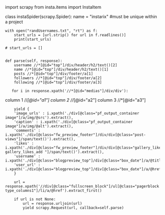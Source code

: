 import scrapy
from insta.items import InstaItem


class instaSpider(scrapy.Spider):
    name = "instarix" #must be unique within a project

    with open("randUsernames.txt", "rt") as f:
        start_urls = [url.strip() for url in f.readlines()]
        print(start_urls)

    # start_urls = []


    def parse(self, response): 
        username //*[@id="top"]/div/header/h2/text()[2]
        name //*[@id="top"]/div/header/h2/text()[1]
        posts //*[@id="top"]/div/footer/a[1]
        followers //*[@id="top"]/div/footer/a[2]
        following //*[@id="top"]/div/footer/a[3]

       for i in response.xpath('//*[@id="medias"]/div/div'):
        
column 1 //*[@id="a1"]
column 2 //*[@id="a2"]
column 3 //*[@id="a3"]

        yield {
        'image_urls' : i.xpath('./div[@class="pf_output_container image"]/a/img/@src').extract(),
        'caption' : i.xpath('./div[@class="pf_output_container image"]/a/img/@alt').extract(),
        'comments' : i.xpath('./div[@class="fw_preview_footer"]/div/div[@class="post-views"]/span/text()').extract(),
        'likes' : i.xpath('./div[@class="fw_preview_footer"]/div/div[@class="gallery_likes gallery_likes_add "]/span/text()').extract(),
        'username' : i.xpath('./div[@class="blogpreview_top"]/div[@class="box_date"]/a/@title').extract(),
        'user_url' : i.xpath('./div[@class="blogpreview_top"]/div[@class="box_date"]/a/@href').extract()
        }

        url = response.xpath('//div[@class="fullscreen_block"]/ul[@class="pagerblock type_columns1"]/li/a/@href').extract_first()

        if url is not None:
            url = response.urljoin(url)
            yield scrapy.Request(url, callback=self.parse)


